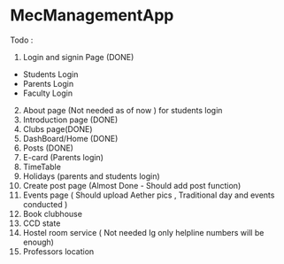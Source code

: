 # MecManagementApp

Todo :
1. Login and signin Page (DONE)
  - Students Login
  - Parents Login
  - Faculty Login
2. About page (Not needed as of now ) for students login
3. Introduction page (DONE)
3. Clubs page(DONE)
3. DashBoard/Home (DONE)
4. Posts (DONE)
5. E-card (Parents login)
6. TimeTable
9. Holidays (parents and students login)
10. Create post page (Almost Done - Should add post function)
11. Events page ( Should upload Aether pics , Traditional day and events conducted )
12. Book clubhouse
13. CCD state
14. Hostel room service ( Not needed Ig only helpline numbers will be enough)
15. Professors location
